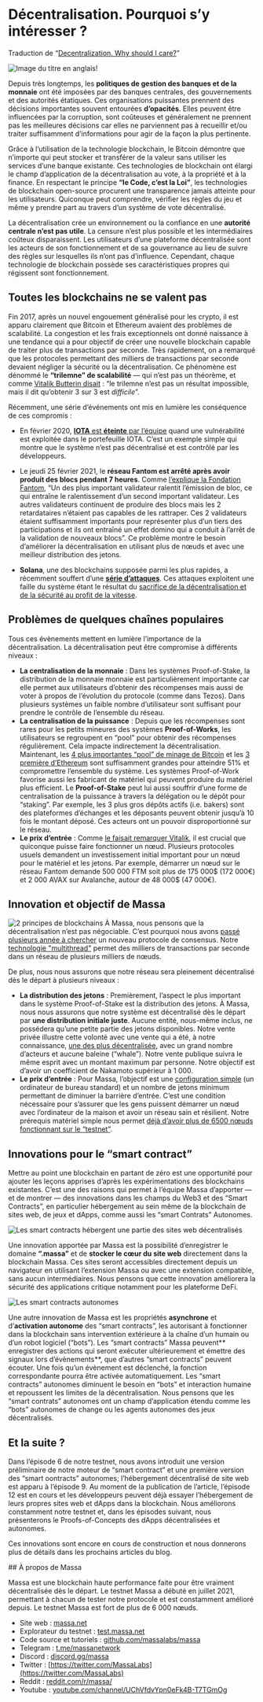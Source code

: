 # Décentralisation. Pourquoi s’y intéresser ?

Traduction de “[Decentralization. Why should I care?](https://massalabs.medium.com/decentralization-why-should-i-care-8e9b6141d582)”

![Image du titre en anglais!](./Decentralisation-01-titre.png)

Depuis très longtemps, les **politiques de gestion des banques et de la monnaie** ont été imposées par des banques centrales, des gouvernements et des autorités étatiques. Ces organisations puissantes prennent des décisions importantes souvent entourées **d’opacités**. Elles peuvent être influencées par la corruption, sont coûteuses et généralement ne prennent pas les meilleures décisions car elles ne parviennent pas à recueillir et/ou traiter suffisamment d’informations pour agir de la façon la plus pertinente.


Grâce à l’utilisation de la technologie blockchain, le Bitcoin démontre que n’importe qui peut stocker et transférer de la valeur sans utiliser les services d’une banque existante. Ces technologies de blockchain ont élargi le champ d’application de la décentralisation au vote, à la propriété et à la finance. En respectant le principe **“le Code, c’est la Loi”**, les technologies de blockchain open-source procurent une transparence jamais atteinte pour les utilisateurs. Quiconque peut comprendre, vérifier les règles du jeu et même y prendre part au travers d’un système de vote décentralisé.


La décentralisation crée un environnement ou la confiance en une **autorité centrale n’est pas utile**. La censure n’est plus possible et les intermédiaires coûteux disparaissent. Les utilisateurs d’une plateforme décentralisée sont les acteurs de son fonctionnement et de sa gouvernance au lieu de suivre des règles sur lesquelles ils n’ont pas d’influence. Cependant, chaque technologie de blockchain possède ses caractéristiques propres qui régissent sont fonctionnement.

## Toutes les blockchains ne se valent pas

Fin 2017, après un nouvel engouement généralisé pour les crypto, il est apparu clairement que Bitcoin et Ethereum avaient des problèmes de scalabilité. La congestion et les frais exceptionnels ont donné naissance à une tendance qui a pour objectif de créer une nouvelle blockchain capable de traiter plus de transactions par seconde. Très rapidement, on a remarqué que les protocoles permettant des milliers de transactions par seconde devaient négliger la sécurité ou la décentralisation. Ce phénomène est dénommé le **“trilemne” de scalabilité** — qui n’est pas un théorème, et comme [Vitalik Butterin disait](https://twitter.com/vitalikbuterin/status/1050117973543858176) : “le trilemne n’est pas un résultat impossible, mais il dit qu’obtenir 3 sur 3 est *difficile*”.

Récemment, une série d’événements ont mis en lumière les conséquence de ces compromis :

+ En février 2020, [**IOTA** est **éteinte** par l’équipe](https://www.zdnet.com/article/iota-cryptocurrency-shuts-down-entire-network-after-wallet-hack/) quand une vulnérabilité est exploitée dans le portefeuille IOTA. C’est un exemple simple qui montre que le système n’est pas décentralisé et est contrôlé par les développeurs.

+ Le jeudi 25 février 2021, le **réseau Fantom est arrêté après avoir produit des blocs pendant 7 heures**. Comme [l’explique la Fondation Fantom](https://fantom.foundation/blog/fantom-network-incident-analysis/), “Un des plus important validateur ralentit l’émission de bloc, ce qui entraîne le ralentissement d’un second important validateur. Les autres validateurs continuent de produire des blocs mais les 2 retardataires n’étaient pas capables de les rattraper. Ces 2 validateurs étaient suffisamment importants pour représenter plus d’un tiers des participations et ils ont entraîné un effet domino qui a conduit à l’arrêt de la validation de nouveaux blocs”. Ce problème montre le besoin d’améliorer la décentralisation en utilisant plus de nœuds et avec une meilleur distribution des jetons.
+ **Solana**, une des blockchains supposée parmi les plus rapides, a récemment souffert d’une [**série d’attaques**](https://cointelegraph.com/news/solana-reportedly-hit-by-ddos-attack-but-network-remains-online). Ces attaques exploitent une faille du système étant le résultat du [sacrifice de la décentralisation et de la sécurité au profit de la vitesse](https://twitter.com/Justin_Bons/status/1469375118036160529).

## Problèmes de quelques chaînes populaires

Tous ces évènements mettent en lumière l’importance de la décentralisation. La décentralisation peut être compromise à différents niveaux :

+ **La centralisation de la monnaie** : Dans les systèmes Proof-of-Stake, la distribution de la monnaie monnaie est particulièrement importante car elle permet aux utilisateurs d’obtenir des récompenses mais aussi de voter à propos de l’évolution du protocole (comme dans Tezos). Dans plusieurs systèmes un faible nombre d’utilisateur sont suffisant pour prendre le contrôle de l’ensemble du réseau.
+ **La centralisation de la puissance** : Depuis que les récompenses sont rares pour les petits mineures des systèmes **Proof-of-Works**, les utilisateurs se regroupent en “pool” pour obtenir des récompenses régulièrement. Cela impacte indirectement la décentralisation. Maintenant, les [4 plus importantes “pool” de minage de Bitcoin](https://btc.com/stats/pool) et les [3 première d’Ethereum](https://etherscan.io/stat/miner?range=7&blocktype=blocks) sont suffisamment grandes pour atteindre 51% et compromettre l’ensemble du système. Les systèmes Proof-of-Work favorise aussi les fabricant de matériel qui peuvent produire du matériel plus efficient. Le **Proof-of-Stake** peut lui aussi souffrir d’une forme de centralisation de la puissance à travers la délégation ou le dépôt pour “staking”. Par exemple, les 3 plus gros dépôts actifs (i.e. bakers) sont des plateformes d’échanges et les déposants peuvent obtenir jusqu’à 10 fois le montant déposé. Ces acteurs ont un pouvoir disproportionné sur le réseau.
+ **Le prix d’entrée** : Comme [le faisait remarquer Vitalik](https://vitalik.ca/general/2021/05/23/scaling.html), il est crucial que quiconque puisse faire fonctionner un nœud. Plusieurs protocoles usuels demandent un investissement initial important pour un nœud pour le matériel et les jetons. Par exemple, démarrer un nœud sur le réseau Fantom demande 500 000 FTM soit plus de 175 000$ (172 000€) et 2 000 AVAX sur Avalanche, autour de 48 000$ (47 000€).

## Innovation et objectif de Massa

![2 principes de blockchains](./Decentralisation-02-multithread.png)
À Massa, nous pensons que la décentralisation n’est pas négociable. C’est pourquoi nous avons [passé plusieurs année à chercher](https://massalabs.medium.com/massa-meet-the-founders-474e5ab4d26a) un nouveau protocole de consensus. Notre [technologie "multithread"](https://arxiv.org/abs/1803.09029) permet des milliers de transactions par seconde dans un réseau de plusieurs milliers de nœuds.

De plus, nous nous assurons que notre réseau sera pleinement décentralisé dès le départ à plusieurs niveaux :
+ **La distribution des jetons** : Premièrement, l’aspect le plus important dans le système Proof-of-Stake est la distribution des jetons. À Massa, nous nous assurons que notre système est décentralisé dès le départ par **une distribution initiale juste**. Aucune entité, nous-même inclus, ne possédera qu’une petite partie des jetons disponibles. Notre vente privée illustre cette volonté avec une vente qui a été, à notre connaissance, [une des plus décentralisée](https://massalabs.medium.com/massa-raised-5-million-for-its-private-sale-a78a0ac9ab87), avec un grand nombre d’acteurs et aucune baleine (“whale”). Notre vente publique suivra le même esprit avec un montant maximum par personne. Notre objectif est d’avoir un coefficient de Nakamoto supérieur à 1 000.
+ **Le prix d’entrée** : Pour Massa, l’objectif est une [configuration simple](https://github.com/massalabs/massa/wiki/faq#what-are-the-hardware-requirements) (un ordinateur de bureau standard) et un nombre de jetons minimum permettant de diminuer la barrière d’entrée. C’est une condition nécessaire pour s’assurer que les gens puissent démarrer un nœud avec l’ordinateur de la maison et avoir un réseau sain et résilient. Notre prérequis matériel simple nous permet [déjà d’avoir plus de 6500 nœuds fonctionnant sur le “testnet”](https://massa.net/testnet/).
## Innovations pour le “smart contract”

Mettre au point une blockchain en partant de zéro est une opportunité pour ajouter les leçons apprises d’après les expérimentations des blockchains existantes. C’est une des raisons qui permet à l’équipe Massa d’apporter — et de montrer — des innovations dans les champs du Web3 et des “Smart Contracts”, en particulier hébergement au sein même de la blockchain de sites web, de jeux et dApps, comme aussi les “smart Contrats” Autonomes.

![Les smart contracts hébergent une partie des sites web décentralisés](./Decentralisation-03-siteweb.png)

Une innovation apportée par Massa est la possibilité d’enregistrer le domaine **“.massa”** et de **stocker le cœur du site web** directement dans la blockchain Massa. Ces sites seront accessibles directement depuis un navigateur en utilisant l’extension Massa ou avec une extension compatible, sans aucun intermédiaires. Nous pensons que cette innovation améliorera la sécurité des applications critique notamment pour les plateforme DeFi.

![Les smart contracts autonomes](./Decentralisation-04-autonomes.png)

Une autre innovation de Massa est les propriétés **asynchrone** et d’**activation autonome** des “smart contracts”, les autorisant à fonctionner dans la blockchain sans intervention extérieure à la chaîne d’un humain ou d’un robot logiciel (“bots”). Les “smart contracts” Massa peuvent** enregistrer des actions qui seront exécuter ultérieurement et émettre des signaux lors d’évènements**, que d’autres “smart contracts” peuvent écouter. Une fois qu’un évènement est déclenché, la fonction correspondante pourra être activée automatiquement. Les “smart contracts” autonomes diminuent le besoin en “bots” et interaction humaine et repoussent les limites de la décentralisation. Nous pensons que les “smart contrats” autonomes ont un champ d’application étendu comme les “bots” autonomes de change ou les agents autonomes des jeux décentralisés.

## Et la suite ?

Dans l’épisode 6 de notre testnet, nous avons introduit une version préliminaire de notre moteur de “smart contract” et une première version des “smart oontracts” autonomes; l’hébergement décentralisé de site web est apparu à l’épisode 9. Au moment de la publication de l’article, l’épisode 12 est en cours et les développeurs peuvent déjà essayer l’hébergement de leurs propres sites web et dApps dans la blockchain. Nous améliorons constamment notre testnet et, dans les épisodes suivant, nous présenterons le Proofs-of-Concepts des dApps décentralisées et autonomes.

Ces innovations sont encore en cours de construction et nous donnerons plus de détails dans les prochains articles du blog.

## À propos de Massa

Massa est une blockchain haute performance faite pour être vraiment décentralisée dès le départ. Le testnet Massa a débuté en juillet 2021, permettant à chacun de tester notre protocole et est constamment amélioré depuis. Le testnet Massa est fort de plus de 6 000 nœuds.

+ Site web : [massa.net](massa.net)
+ Explorateur du testnet : [test.massa.net](test.massa.net)
+ Code source et tutoriels : [github.com/massalabs/massa](github.com/massalabs/massa)
+ Telegram : [t.me/massanetwork](t.me/massanetwork)
+ Discord : [discord.gg/massa](discord.gg/massa)
+ Twitter : [https://twitter.com/MassaLabs](https://twitter.com/MassaLabs)
+ Reddit : [reddit.com/r/massa/](reddit.com/r/massa/)
+ Youtube : [youtube.com/channel/UChVfdvYpn0eFk4B-T7TGmOg](youtube.com/channel/UChVfdvYpn0eFk4B-T7TGmOg)


